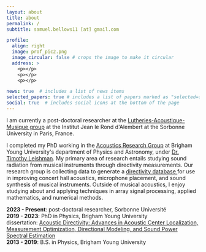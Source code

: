 ```yaml
---
layout: about
title: about
permalink: /
subtitle: samuel.bellows11 [at] gmail.com

profile:
  align: right
  image: prof_pic2.png
  image_circular: false # crops the image to make it circular
  address: >
    <p></p>
    <p></p>
    <p></p> 

news: true  # includes a list of news items
selected_papers: true # includes a list of papers marked as "selected={true}"
social: true  # includes social icons at the bottom of the page
---
```


I am currently a post-doctoral researcher at the <a href="http://www.dalembert.upmc.fr/lam/" target="_blank">Lutheries-Acoustique-Musique group</a> at the Institut Jean le Rond d'Alembert at the Sorbonne University in Paris, France. 

I completed my PhD working in the <a href="https://acoustics.byu.edu/overview" target="_blank">Acoustics Research Group</a> at Brigham Young University's 
department of Physics and Astronomy, under <a href="https://physics.byu.edu/department/directory/leishman" target="_blank">Dr. Timothy Leishman</a>. My primary area of research entails studying sound radiation from musical instruments through directivity measurements. Our research group is collecting data to generate a <a href="https://scholarsarchive.byu.edu/directivity/" target="_blank"> directivity database </a> for use in improving concert hall acoustics, microphone placement, and sound synthesis of musical instruments. Outside of musical acoustics, I enjoy studying about and applying techniques in array signal processing, applied mathematics, and numerical methods.   


<b>2023 - Present</b>: post-doctoral researcher, Sorbonne Université <br>
<b>2019 - 2023</b>: PhD in Physics, Brigham Young University  
   dissertation: <a href="https://scholarsarchive.byu.edu/etd/10021/" target="_blank">Acoustic Directivity: Advances in Acoustic Center Localization, Measurement Optimization, Directional Modeling, and Sound Power Spectral Estimation</a> <br>
<b>2013 - 2019</b>: B.S. in Physics, Brigham Young University  


